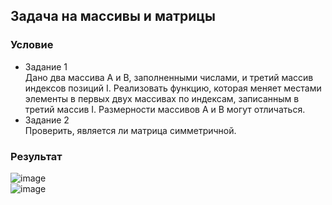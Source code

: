 ## Задача на массивы и матрицы
### Условие
* Задание 1\
Дано два массива A и B, заполненными числами, и третий массив
индексов позиций I. Реализовать функцию, которая меняет местами
элементы в первых двух массивах по индексам, записанным в третий массив
I. Размерности массивов A и B могут отличаться.
* Задание 2\
Проверить, является ли матрица симметричной.

### Результат
![image](https://github.com/ArtemVerzun/SAOD/assets/143192676/c48fae6b-2ba2-41e0-bcca-dcacdf9fda34)\
![image](https://github.com/ArtemVerzun/SAOD/assets/143192676/74050ee7-d1ca-4437-a466-fefdc530fc99)
